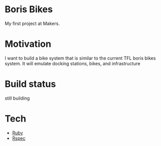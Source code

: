 # Boris Bikes
My first project at Makers.

# Motivation
I want to build a bike system that is similar to the current TFL boris bikes system.
It will emulate docking stations, bikes, and infrastructure

# Build status
still building

# Tech
* [Ruby](https://www.ruby-lang.org/en/)
* [Rspec](https://rspec.info/)
